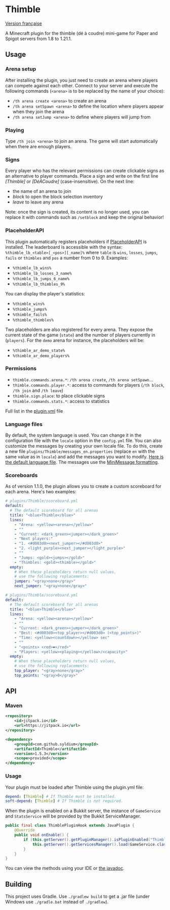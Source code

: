 # Thimble

[Version française](README.fr.md)

A Minecraft plugin for the thimble (dé à coudre) mini-game for Paper and Spigot servers from 1.8 to 1.21.1.

## Usage

### Arena setup

After installing the plugin, you just need to create an arena where players can compete against each other.
Connect to your server and execute the following commands (`<arena>` is to be replaced by the name of your choice):
- `/th arena create <arena>` to create an arena
- `/th arena setSpawn <arena>` to define the location where players appear when they join the arena
- `/th arena setJump <arena>` to define where players will jump from

### Playing

Type `/th join <arena>` to join an arena. The game will start automatically when there are enough players.

### Signs

Every player who has the relevant permissions can create clickable signs as an alternative to player commands.
Place a sign and write on the first line *[Thimble]* or *[DéÀCoudre]* (case-insensitive). On the next line:

- the name of an arena to join
- *block* to open the block selection inventory
- *leave* to leave any arena

Note: once the sign is created, its content is no longer used, you can replace it with commands such as `/setblock` and keep the original behavior!

### PlaceholderAPI

This plugin automatically registers placeholders if [PlaceholderAPI](https://www.spigotmc.org/resources/placeholderapi.6245/) is installed.
The leaderboard is accessible with the syntax: `%thimble_lb_<table>[_<pos>][_name]%` where `table` is `wins`, `losses`, `jumps`, `fails` or `thimbles` and `pos` a number from 0 to 9.
Examples:
- `%thimble_lb_wins%`
- `%thimble_lb_losses_3_name%`
- `%thimble_lb_jumps_6_name%`
- `%thimble_lb_thimbles_9%`

You can display the player's statistics:
- `%thimble_wins%`
- `%thimble_jumps%`
- `%thimble_fails%`
- `%thimble_thimbles%`

Two placeholders are also registered for every arena. They expose the current state of the game (`state`) and the number of players currently in (`players`).
For the `demo` arena for instance, the placeholders will be:
- `%thimble_ar_demo_state%`
- `%thimble_ar_demo_players%`

### Permissions

- `thimble.commands.arena.*`: `/th arena create`, `/th arena setSpawn`...
- `thimble.commands.player.*`: access to commands for players (`/th block`, `/th join` and `/th leave`)
- `thimble.sign.place`: to place clickable signs
- `thimble.commands.stats.*`: access to statistics

Full list in the [plugin.yml](bukkit/src/main/resources/plugin.yml) file

### Language files

By default, the system language is used. You can change it in the configuration file with the `locale` option in the `config.yml` file.
You can also customize the messages by creating your own locale file.
To do this, create a new file `plugins/Thimble/messages_en.properties` (replace `en` with the same value as in `locale`) and add the messages you want to modify. [Here is the default language file](common/src/main/resources/messages.properties).
The messages use the [MiniMessage formatting](https://docs.adventure.kyori.net/minimessage.html#format).

### Scoreboards

As of version 1.1.0, the plugin allows you to create a custom scoreboard for each arena. Here's two examples:
```yml
# plugins/Thimble/scoreboard.yml
default:
  # The default scoreboard for all arenas
  title: "<blue>Thimble</blue>"
  lines:
    - "Arena: <yellow><arena></yellow>"
    - ""
    - "Current: <dark_green><jumper></dark_green>"
    - "Next players:"
    - "1. <#d003d0><next_jumper></#d003d0>"
    - "2. <light_purple><next_jumper></light_purple>"
    - ""
    - "Jumps: <gold><jumps></gold>"
    - "Thimbles: <gold><thimble></gold>"
  empty:
    # When these placeholders return null values,
    # use the following replacements:
    jumper: "<gray>none</gray>"
    next_jumper: "<gray>none</gray>"
```

```yml
# plugins/Thimble/scoreboard.yml
default:
  # The default scoreboard for all arenas
  title: "<blue>Thimble</blue>"
  lines:
    - "Arena: <yellow><arena></yellow>"
    - ""
    - "Current: <dark_green><jumper></dark_green>"
    - "Best: <#d003d0><top_player></#d003d0> (<top_points>)"
    - "Time: <yellow><countdown></yellow> sec"
    - ""
    - "<points> <red>❤</red>"
    - "Players: <yellow><playing></yellow>/<capacity>"
  empty:
    # When these placeholders return null values,
    # use the following replacements:
    top_player: "<gray>none</gray>"
    top_points: "<gray>0</gray>"
```

## API

### Maven

```xml
<repository>
    <id>jitpack.io</id>
    <url>https://jitpack.io</url>
</repository>
```
```xml
<dependency>
    <groupId>com.github.syldium</groupId>
    <artifactId>Thimble</artifactId>
    <version>1.5.3</version>
    <scope>provided</scope>
</dependency>
```

### Usage

Your plugin must be loaded after Thimble using the plugin.yml file:
```yml
depend: [Thimble] # If Thimble must be installed.
soft-depend: [Thimble] # If Thimble is not required.
```
When the plugin is enabled on a Bukkit server, the instance of `GameService` and `StatsService` will be provided by the Bukkit ServiceManager.
```java
public final class ThimblePluginHook extends JavaPlugin {
    @Override
    public void onEnable() {
        if (this.getServer().getPluginManager().isPluginEnabled("Thimble")) { // If it's a soft-depend
            this.getServer().getServicesManager().load(GameService.class);
        }
    }
}
```
You can view the methods using your IDE or [the javadoc](https://javadoc.jitpack.io/com/github/syldium/Thimble/1.5.3/javadoc/).

## Building

This project uses Gradle. Use `./gradlew build` to get a .jar file (under Windows use `./gradle.bat` instead of `./gradlew`).
